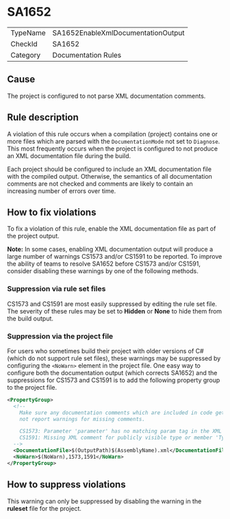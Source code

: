 ﻿# SA1652

<table>
<tr>
  <td>TypeName</td>
  <td>SA1652EnableXmlDocumentationOutput</td>
</tr>
<tr>
  <td>CheckId</td>
  <td>SA1652</td>
</tr>
<tr>
  <td>Category</td>
  <td>Documentation Rules</td>
</tr>
</table>

## Cause

The project is configured to not parse XML documentation comments.

## Rule description

A violation of this rule occurs when a compilation (project) contains one or more files which are parsed with the
`DocumentationMode` not set to `Diagnose`. This most frequently occurs when the project is configured to not produce an
XML documentation file during the build.

Each project should be configured to include an XML documentation file with the compiled output. Otherwise, the
semantics of all documentation comments are not checked and comments are likely to contain an increasing number of
errors over time.

## How to fix violations

To fix a violation of this rule, enable the XML documentation file as part of the project output.

**Note:** In some cases, enabling XML documentation output will produce a large number of warnings CS1573 and/or CS1591
to be reported. To improve the ability of teams to resolve SA1652 before CS1573 and/or CS1591, consider disabling these
warnings by one of the following methods.

### Suppression via rule set files

CS1573 and CS1591 are most easily suppressed by editing the rule set file. The severity of these rules may be set to
**Hidden** or **None** to hide them from the build output.

### Suppression via the project file

For users who sometimes build their project with older versions of C# (which do not support rule set files), these
warnings may be suppressed by configuring the `<NoWarn>` element in the project file. One easy way to configure both the
documentation output (which corrects SA1652) and the suppressions for CS1573 and CS1591 is to add the following property
group to the project file.

```xml
<PropertyGroup>
  <!--
    Make sure any documentation comments which are included in code get checked for syntax during the build, but do
    not report warnings for missing comments.

    CS1573: Parameter 'parameter' has no matching param tag in the XML comment for 'parameter' (but other parameters do)
    CS1591: Missing XML comment for publicly visible type or member 'Type_or_Member'
  -->
  <DocumentationFile>$(OutputPath)$(AssemblyName).xml</DocumentationFile>
  <NoWarn>$(NoWarn),1573,1591</NoWarn>
</PropertyGroup>
```

## How to suppress violations

This warning can only be suppressed by disabling the warning in the **ruleset** file for the project.
